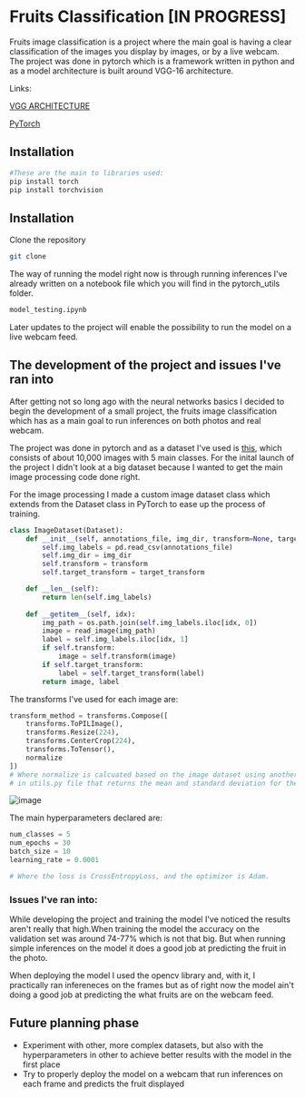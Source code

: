 # Fruits Classification [IN PROGRESS]

Fruits image classification is a project where the main goal is having a clear classification of the images you display by images, or by a live webcam. The project was done in pytorch which is a framework written in python and as a model architecture is built around VGG-16 architecture. 

Links:

[VGG ARCHITECTURE](https://arxiv.org/pdf/1409.1556v6.pdf)

[PyTorch](https://pytorch.org/)

## Installation


```bash
#These are the main to libraries used:
pip install torch
pip install torchvision
```

## Installation

Clone the repository
```bash
git clone 
```
The way of running the model right now is through running inferences I've already written on a notebook file which you will find in the pytorch_utils folder.
```bash
model_testing.ipynb
```
Later updates to the project will enable the possibility to run the model on a live webcam feed.
## The development of the project and issues I've ran into
After getting not so long ago with the neural networks basics I decided to begin the development of a small project, the fruits image classification which has as a main goal to run inferences on both photos and real webcam. 

The project was done in pytorch and as a dataset I've used is [this](https://www.kaggle.com/datasets/utkarshsaxenadn/fruits-classification/data), which consists of about 10,000 images with 5 main classes. For the inital launch of the project I didn't look at a big dataset because I wanted to get the main image processing code done right.

For the image processing I made a custom image dataset class which extends from the Dataset class in PyTorch to ease up the process of training. 
```python
class ImageDataset(Dataset):
    def __init__(self, annotations_file, img_dir, transform=None, target_transform=None):
        self.img_labels = pd.read_csv(annotations_file)
        self.img_dir = img_dir
        self.transform = transform
        self.target_transform = target_transform

    def __len__(self):
        return len(self.img_labels)
    
    def __getitem__(self, idx):
        img_path = os.path.join(self.img_labels.iloc[idx, 0])
        image = read_image(img_path)
        label = self.img_labels.iloc[idx, 1]
        if self.transform:
            image = self.transform(image)
        if self.target_transform:
            label = self.target_transform(label)
        return image, label


```

The transforms I've used for each image are:
```python
transform_method = transforms.Compose([
    transforms.ToPILImage(),
    transforms.Resize(224),
    transforms.CenterCrop(224),
    transforms.ToTensor(),
    normalize
])
# Where normalize is calcuated based on the image dataset using another function written 
# in utils.py file that returns the mean and standard deviation for the image dataset.
```

![image](https://github.com/remy-byte/Fruits-image-classification/assets/80782419/119d8456-7182-48ac-b3b7-3ecfb9b6966e)


The main hyperparameters declared are:
```python
num_classes = 5
num_epochs = 30
batch_size = 10
learning_rate = 0.0001

# Where the loss is CrossEntropyLoss, and the optimizer is Adam.
```

### Issues I've ran into: 

While developing the project and training the model I've noticed the results aren't really that high.When training the model the accuracy on the validation set was around 74-77% which is not that big. But when running simple inferences on the model it does a good job at predicting the fruit in the photo.

When deploying the model I used the opencv library and, with it, I practically ran infereneces on the frames but as of right now the model ain't doing a good job at predicting the what fruits are on the webcam feed.


## Future planning phase

- Experiment with other, more complex datasets, but also with the hyperparameters in other to achieve better results with the model in the first place
- Try to properly deploy the model on a webcam that run inferences on each frame and predicts the fruit displayed
